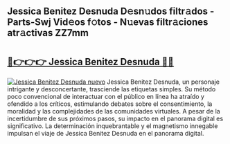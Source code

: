 ## Jessica Benitez Desnuda D𝚎sn𝚞dos filtr𝚊dos - Parts-Swj Vid𝚎os f𝚘tos - N𝚞evas filtr𝚊ciones atr𝚊ctivas ZZ7mm

# <h2><a href="http://mb9u2g.tromn.icu/?c=Jessica+Benitez+Desnuda">🔗👉👉👉 Jessica Benitez Desnuda 🔗🔗</a></h2>

[![Jessica Benitez Desnuda nuevo](https://i.imgur.com/pEAQMta.gif)](http://mb9u2g.tromn.icu/?c=Jessica+Benitez+Desnuda)
Jessica Benitez Desnuda, un personaje intrigante y desconcertante, trasciende las etiquetas simples. Su método poco convencional de interactuar con el público en línea ha atraído y ofendido a los críticos, estimulando debates sobre el consentimiento, la moralidad y las complejidades de las comunidades virtuales. A pesar de la incertidumbre de sus próximos pasos, su impacto en el panorama digital es significativo. La determinación inquebrantable y el magnetismo innegable impulsan el viaje de Jessica Benitez Desnuda en el panorama digital.
